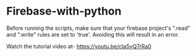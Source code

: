 # Firebase-with-python
Before running the scripts, make sure that your firebase project's ".read" and ".write" rules are set to 'true'.
Avoiding this will result in an error.

Watch the tutorial video at- https://youtu.be/cIa5vQ7rRa0
